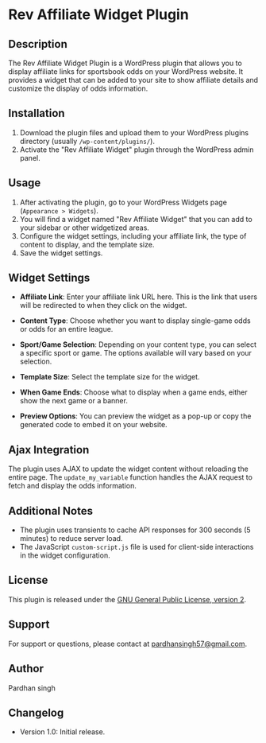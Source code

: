 # Rev Affiliate Widget Plugin

## Description
The Rev Affiliate Widget Plugin is a WordPress plugin that allows you to display affiliate links for sportsbook odds on your WordPress website. It provides a widget that can be added to your site to show affiliate details and customize the display of odds information.

## Installation

1. Download the plugin files and upload them to your WordPress plugins directory (usually `/wp-content/plugins/`).
2. Activate the "Rev Affiliate Widget" plugin through the WordPress admin panel.

## Usage

1. After activating the plugin, go to your WordPress Widgets page (`Appearance > Widgets`).
2. You will find a widget named "Rev Affiliate Widget" that you can add to your sidebar or other widgetized areas.
3. Configure the widget settings, including your affiliate link, the type of content to display, and the template size.
4. Save the widget settings.

## Widget Settings

- **Affiliate Link**: Enter your affiliate link URL here. This is the link that users will be redirected to when they click on the widget.

- **Content Type**: Choose whether you want to display single-game odds or odds for an entire league.

- **Sport/Game Selection**: Depending on your content type, you can select a specific sport or game. The options available will vary based on your selection.

- **Template Size**: Select the template size for the widget.

- **When Game Ends**: Choose what to display when a game ends, either show the next game or a banner.

- **Preview Options**: You can preview the widget as a pop-up or copy the generated code to embed it on your website.

## Ajax Integration
The plugin uses AJAX to update the widget content without reloading the entire page. The `update_my_variable` function handles the AJAX request to fetch and display the odds information.

## Additional Notes
- The plugin uses transients to cache API responses for 300 seconds (5 minutes) to reduce server load.
- The JavaScript `custom-script.js` file is used for client-side interactions in the widget configuration.

## License
This plugin is released under the [GNU General Public License, version 2](https://www.gnu.org/licenses/old-licenses/gpl-2.0.en.html).

## Support
For support or questions, please contact at pardhansingh57@gmail.com.

## Author
Pardhan singh

## Changelog
- Version 1.0: Initial release.

